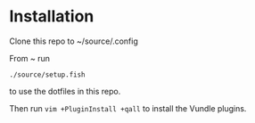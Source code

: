 # Installation

Clone this repo to ~/source/.config

From ~ run

```
./source/setup.fish
```


to use the dotfiles in this repo.

Then run `vim +PluginInstall +qall` to install the Vundle plugins.

